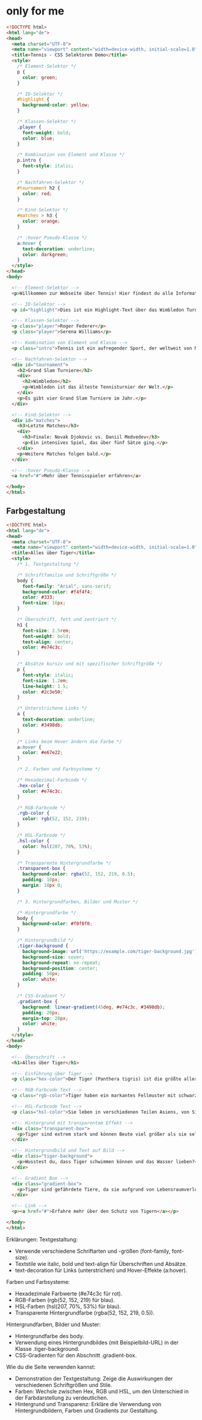# only for me

```html
<!DOCTYPE html>
<html lang="de">
<head>
  <meta charset="UTF-8">
  <meta name="viewport" content="width=device-width, initial-scale=1.0">
  <title>Tennis - CSS Selektoren Demo</title>
  <style>
    /* Element-Selektor */
    p {
      color: green;
    }

    /* ID-Selektor */
    #highlight {
      background-color: yellow;
    }

    /* Klassen-Selektor */
    .player {
      font-weight: bold;
      color: blue;
    }

    /* Kombination von Element und Klasse */
    p.intro {
      font-style: italic;
    }

    /* Nachfahren-Selektor */
    #tournament h2 {
      color: red;
    }

    /* Kind-Selektor */
    #matches > h3 {
      color: orange;
    }

    /* :hover Pseudo-Klasse */
    a:hover {
      text-decoration: underline;
      color: darkgreen;
    }
  </style>
</head>
<body>

  <!-- Element-Selektor -->
  <p>Willkommen zur Webseite über Tennis! Hier findest du alle Informationen über die besten Spieler und Turniere.</p>

  <!-- ID-Selektor -->
  <p id="highlight">Dies ist ein Highlight-Text über das Wimbledon Turnier.</p>

  <!-- Klassen-Selektor -->
  <p class="player">Roger Federer</p>
  <p class="player">Serena Williams</p>

  <!-- Kombination von Element und Klasse -->
  <p class="intro">Tennis ist ein aufregender Sport, der weltweit von Millionen Menschen gespielt und verfolgt wird.</p>

  <!-- Nachfahren-Selektor -->
  <div id="tournament">
    <h2>Grand Slam Turniere</h2>
    <div>
      <h2>Wimbledon</h2>
      <p>Wimbledon ist das älteste Tennisturnier der Welt.</p>
    </div>
    <p>Es gibt vier Grand Slam Turniere im Jahr.</p>
  </div>

  <!-- Kind-Selektor -->
  <div id="matches">
    <h3>Letzte Matches</h3>
    <div>
      <h3>Finale: Novak Djokovic vs. Daniil Medvedev</h3>
      <p>Ein intensives Spiel, das über fünf Sätze ging.</p>
    </div>
    <p>Weitere Matches folgen bald.</p>
  </div>

  <!-- :hover Pseudo-Klasse -->
  <a href="#">Mehr über Tennisspieler erfahren</a>

</body>
</html>
```

## Farbgestaltung
```html
<!DOCTYPE html>
<html lang="de">
<head>
  <meta charset="UTF-8">
  <meta name="viewport" content="width=device-width, initial-scale=1.0">
  <title>Alles über Tiger</title>
  <style>
    /* 1. Textgestaltung */

    /* Schriftfamilie und Schriftgröße */
    body {
      font-family: "Arial", sans-serif;
      background-color: #f4f4f4;
      color: #333;
      font-size: 16px;
    }

    /* Überschrift, fett und zentriert */
    h1 {
      font-size: 2.5rem;
      font-weight: bold;
      text-align: center;
      color: #e74c3c;
    }

    /* Absätze kursiv und mit spezifischer Schriftgröße */
    p {
      font-style: italic;
      font-size: 1.2em;
      line-height: 1.5;
      color: #2c3e50;
    }

    /* Unterstrichene Links */
    a {
      text-decoration: underline;
      color: #3498db;
    }

    /* Links beim Hover ändern die Farbe */
    a:hover {
      color: #e67e22;
    }

    /* 2. Farben und Farbsysteme */

    /* Hexadezimal-Farbcode */
    .hex-color {
      color: #e74c3c;
    }

    /* RGB-Farbcode */
    .rgb-color {
      color: rgb(52, 152, 219);
    }

    /* HSL-Farbcode */
    .hsl-color {
      color: hsl(207, 70%, 53%);
    }

    /* Transparente Hintergrundfarbe */
    .transparent-box {
      background-color: rgba(52, 152, 219, 0.5);
      padding: 10px;
      margin: 10px 0;
    }

    /* 3. Hintergrundfarben, Bilder und Muster */

    /* Hintergrundfarbe */
    body {
      background-color: #f0f0f0;
    }

    /* Hintergrundbild */
    .tiger-background {
      background-image: url('https://example.com/tiger-background.jpg');
      background-size: cover;
      background-repeat: no-repeat;
      background-position: center;
      padding: 50px;
      color: white;
    }

    /* CSS-Gradient */
    .gradient-box {
      background: linear-gradient(45deg, #e74c3c, #3498db);
      padding: 20px;
      margin-top: 20px;
      color: white;
    }
  </style>
</head>
<body>

  <!-- Überschrift -->
  <h1>Alles über Tiger</h1>

  <!-- Einführung über Tiger -->
  <p class="hex-color">Der Tiger (Panthera tigris) ist die größte aller Großkatzen. Er gehört zu den beeindruckendsten Raubtieren der Erde.</p>

  <!-- RGB-Farbcode Text -->
  <p class="rgb-color">Tiger haben ein markantes Fellmuster mit schwarzen Streifen, die sie in der Wildnis tarnen.</p>

  <!-- HSL-Farbcode Text -->
  <p class="hsl-color">Sie leben in verschiedenen Teilen Asiens, von Sibirien bis Indien, und sind an unterschiedliche Umgebungen angepasst.</p>

  <!-- Hintergrund mit transparentem Effekt -->
  <div class="transparent-box">
    <p>Tiger sind extrem stark und können Beute viel größer als sie selbst überwältigen.</p>
  </div>

  <!-- Hintergrundbild und Text auf Bild -->
  <div class="tiger-background">
    <p>Wusstest du, dass Tiger schwimmen können und das Wasser lieben?</p>
  </div>

  <!-- Gradient Box -->
  <div class="gradient-box">
    <p>Tiger sind gefährdete Tiere, da sie aufgrund von Lebensraumverlust und illegaler Jagd stark bedroht sind.</p>
  </div>

  <!-- Link -->
  <p><a href="#">Erfahre mehr über den Schutz von Tigern</a></p>

</body>
</html>

```

Erklärungen:
Textgestaltung:
- Verwende verschiedene Schriftarten und -größen (font-family, font-size).
- Textstile wie italic, bold und text-align für Überschriften und Absätze.
- text-decoration für Links (unterstrichen) und Hover-Effekte (a:hover).

Farben und Farbsysteme:
- Hexadezimale Farbwerte (#e74c3c für rot).
- RGB-Farben (rgb(52, 152, 219) für blau).
- HSL-Farben (hsl(207, 70%, 53%) für blau).
- Transparente Hintergrundfarbe (rgba(52, 152, 219, 0.5)).

Hintergrundfarben, Bilder und Muster:
- Hintergrundfarbe des body.
- Verwendung eines Hintergrundbildes (mit Beispielbild-URL) in der Klasse .tiger-background.
- CSS-Gradienten für den Abschnitt .gradient-box.

Wie du die Seite verwenden kannst:
- Demonstration der Textgestaltung: Zeige die Auswirkungen der verschiedenen Schriftgrößen und Stile.
- Farben: Wechsle zwischen Hex, RGB und HSL, um den Unterschied in der Farbdarstellung zu verdeutlichen.
- Hintergrund und Transparenz: Erkläre die Verwendung von Hintergrundbildern, Farben und Gradients zur Gestaltung.